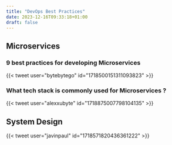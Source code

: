 ```yaml
---
title: "DevOps Best Practices"
date: 2023-12-16T09:33:18+01:00
draft: false
---
```

## Microservices

### 9 best practices for developing Microservices
{{< tweet user="bytebytego" id="1718500151311093823" >}}

### What tech stack is commonly used for Microservices ?
{{< tweet user="alexxubyte" id="1718875007798104135" >}}

## System Design
{{< tweet user="javinpaul" id="1718571820436361222" >}}
